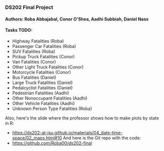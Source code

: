 ### DS202 Final Project

#### Authors: Roba Abbajabal, Conor O'Shea, Aadhi Subbiah, Daniel Nass

#### Tasks TODO:

- Highway Fatalities (Roba)
- Passenger Car Fatalities (Roba)
- SUV Fatalities (Roba)
- Pickup Truck Fatalities (Conor)
- Van Fatalities (Conor)
- Other Light Truck Fatalities (Conor)
- Motorcycle Fatalities (Conor)
- Bus Fatalities (Daniel)
- Large Truck Fatalities (Daniel)
- Pedalcyclist Fatalities (Daniel)
- Pedestrian Fatalities (Aadhi)
- Other Nonoccupant Fatalities (Aadhi)
- Other Vehicle Fatalities (Aadhi)
- Unknown Person Type Fatalities (Roba)

Also, here's the slide where the professor shows how to make plots by state in R:
- https://ds202-at-isu.github.io/materials/04_date-time-space/02_maps.html#10
And here is the Git repo with the code:
- https://github.com/Roba00/ds202-final
